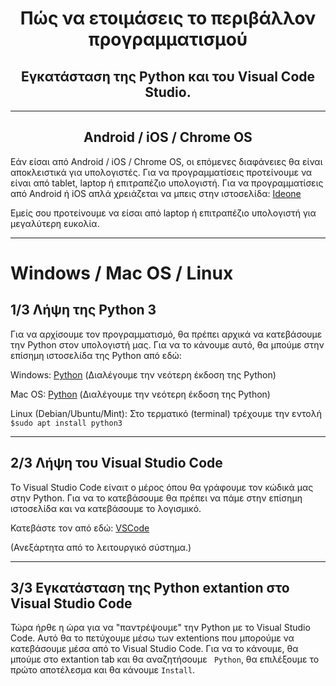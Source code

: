 <h1 style="text-align: center;">Πώς να ετοιμάσεις το περιβάλλον προγραμματισμού</h1>

<h2 style="text-align: center;">Εγκατάσταση της Python και του Visual Code Studio.</h2>

---

<h2 style="text-align: center;">Android / iOS / Chrome OS</h2>

Εάν είσαι από  Android / iOS / Chrome OS, οι επόμενες διαφάνειες θα είναι αποκλειστικά για υπολογιστές. Για να προγραμματίσεις προτείνουμε να είναι από tablet, laptop ή επιτραπέζιο υπολογιστή.
Για να προγραμματίσεις από Android ή iOS απλά χρειάζεται να μπεις στην ιστοσελίδα:
[Ideone](https://ideone.com/)

Εμείς σου προτείνουμε να είσαι από laptop ή επιτραπέζιο υπολογιστή για μεγαλύτερη ευκολία.

---

# Windows / Mac OS / Linux


## 1/3 Λήψη της Python 3

Για να αρχίσουμε τον προγραμματισμό, θα πρέπει αρχικά να κατεβάσουμε την Python στον υπολογιστή μας. Για να το κάνουμε αυτό, θα μπούμε στην επίσημη ιστοσελίδα της Python από εδώ:

Windows: [Python](https://www.python.org/downloads/windows/) (Διαλέγουμε την νεότερη έκδοση της Python)

Mac OS: [Python](https://www.python.org/downloads/windows/) (Διαλέγουμε την νεότερη έκδοση της Python)

Linux (Debian/Ubuntu/Mint): Στο τερματικό (terminal) τρέχουμε την εντολή ``` $sudo apt install python3 ```

---

## 2/3 Λήψη του Visual Studio Code

Το Visual Studio Code είναιτ ο μέρος όπου θα γράφουμε τον κώδικά μας στην Python. Για να το κατεβάσουμε θα πρέπει να πάμε στην επίσημη ιστοσελίδα και να κατεβάσουμε το λογισμικό. 

Κατεβάστε τον από εδώ: [VSCode](https://code.visualstudio.com/)

(Ανεξάρτητα από το λειτουργικό σύστημα.)

---

## 3/3 Εγκατάσταση της Python extantion στο Visual Studio Code

Τώρα ήρθε η ώρα για να "παντρέψουμε" την Python με το Visual Studio Code. Αυτό θα το πετύχουμε μέσω των extentions που μπορούμε να κατεβάσουμε μέσα από το Visual Studio Code.
Για να το κάνουμε, θα μπούμε στο extantion tab και θα αναζητήσουμε ```  Python ```, θα επιλέξουμε το πρώτο αποτέλεσμα και θα κάνουμε ``` Install ```.